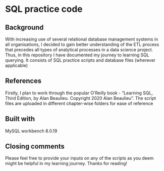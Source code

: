 # SQL practice code

## Background
With increasing use of several relational database management systems in all organisations, I decided to gain better understanding of the ETL process that precedes all types of analytical processes in a data science project. Thus, in this repository I have documented my journey to learning SQL querying. It consists of SQL practice scripts and database files (wherever applicable)
     
## References 
Firstly, I plan to work through the popular O'Reilly book - “Learning SQL, Third Edition, by Alan Beaulieu. Copyright 2020 Alan Beaulieu”. The script files are uploaded in different chapter-wise folders for ease of reference

## Built with 
MySQL workbench 8.0.19 

## Closing comments
Please feel free to provide your inputs on any of the scripts as you deem might be helpful in my learning journey. Thanks for reading!
